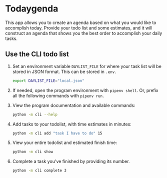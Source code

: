 # Todaygenda

This app allows you to create an agenda based on what you would like to accomplish today. Provide your todo list and some estimates, and it will construct an agenda that shows you the best order to accomplish your daily tasks.

## Use the CLI todo list

1. Set an environment variable `DAYLIST_FILE` for where your task list will be stored in JSON format. This can be stored in `.env`.

    ```sh
    export DAYLIST_FILE="local.json"
    ```

2. If needed, open the program environment with `pipenv shell`. Or, prefix all the following commands with `pipenv run`.
3. View the program documentation and available commands:

    ```sh
    python -m cli --help
    ```

4. Add tasks to your todolist, with time estimates in minutes:

    ```sh
    python -m cli add "task I have to do" 15
    ```

5. View your entire todolist and estimated finish time:

    ```sh
    python -m cli show
    ```

6. Complete a task you've finished by providing its number.

    ```sh
    python -m cli complete 3
    ```

